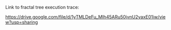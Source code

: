 Link to fractal tree execution trace:

https://drive.google.com/file/d/1yTMLDeFu_MIh45ARu50jvnU2yaxE01iw/view?usp=sharing
